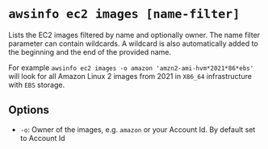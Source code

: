 # `awsinfo ec2 images [name-filter]`

Lists the EC2 images filtered by name and optionally owner.
The name filter parameter can contain wildcards. A wildcard is also automatically added to the beginning and the end of the provided name.

For example `awsinfo ec2 images -o amazon 'amzn2-ami-hvm*2021*86*ebs'` will look for all Amazon Linux 2 images from 2021 in `X86_64` infrastructure with `EBS` storage.

## Options

* `-o`: Owner of the images, e.g. `amazon` or your Account Id. By default set to Account Id
